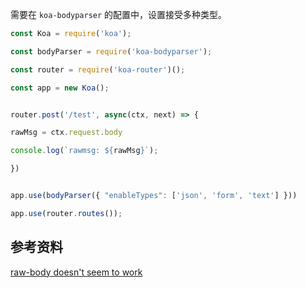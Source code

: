 需要在 `koa-bodyparser` 的配置中，设置接受多种类型。

```javascript
const Koa = require('koa');

const bodyParser = require('koa-bodyparser');

const router = require('koa-router')();

const app = new Koa();


router.post('/test', async(ctx, next) => {

rawMsg = ctx.request.body

console.log(`rawmsg: ${rawMsg}`);

})


app.use(bodyParser({ "enableTypes": ['json', 'form', 'text'] }))

app.use(router.routes());
```

## 参考资料
[raw-body doesn't seem to work](https://github.com/koajs/bodyparser/issues/73)